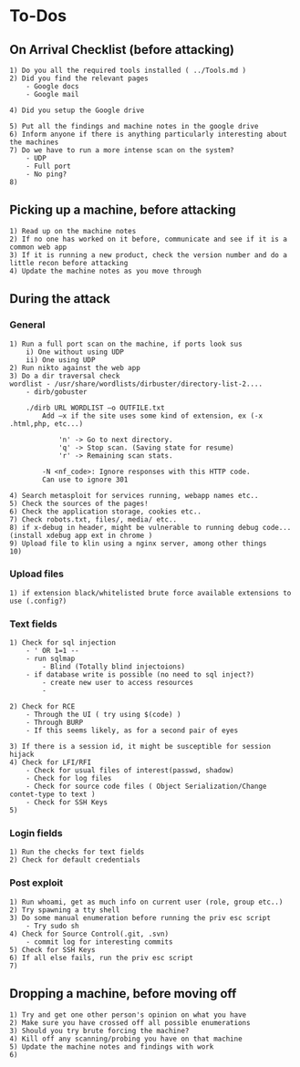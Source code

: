 # To-Dos
## On Arrival Checklist (before attacking)

    1) Do you all the required tools installed ( ../Tools.md ) 
    2) Did you find the relevant pages
        - Google docs
        - Google mail
        
    4) Did you setup the Google drive

    5) Put all the findings and machine notes in the google drive
    6) Inform anyone if there is anything particularly interesting about the machines
    7) Do we have to run a more intense scan on the system?
        - UDP
        - Full port
        - No ping?
    8) 
    
## Picking up a machine, before attacking
    1) Read up on the machine notes
    2) If no one has worked on it before, communicate and see if it is a common web app
    3) If it is running a new product, check the version number and do a little recon before attacking
    4) Update the machine notes as you move through

## During the attack
### General
    1) Run a full port scan on the machine, if ports look sus
        i) One without using UDP
        ii) One using UDP 
    2) Run nikto against the web app
    3) Do a dir traversal check
    wordlist - /usr/share/wordlists/dirbuster/directory-list-2....
        - dirb/gobuster

        ./dirb URL WORDLIST –o OUTFILE.txt
            Add –x if the site uses some kind of extension, ex (-x .html,php, etc...)
             
             	'n' -> Go to next directory.
              	'q' -> Stop scan. (Saving state for resume)
              	'r' -> Remaining scan stats.
             
            -N <nf_code>: Ignore responses with this HTTP code.
            Can use to ignore 301

    4) Search metasploit for services running, webapp names etc..
    5) Check the sources of the pages!
    6) Check the application storage, cookies etc..
    7) Check robots.txt, files/, media/ etc..
    8) if x-debug in header, might be vulnerable to running debug code...(install xdebug app ext in chrome )
    9) Upload file to klin using a nginx server, among other things
    10) 

### Upload files
    1) if extension black/whitelisted brute force available extensions to use (.config?)

### Text fields
    
    1) Check for sql injection
        - ' OR 1=1 --
        - run sqlmap
            - Blind (Totally blind injectoions)
        - if database write is possible (no need to sql inject?)
            - create new user to access resources
            - 

    2) Check for RCE
        - Through the UI ( try using $(code) )
        - Through BURP
        - If this seems likely, as for a second pair of eyes

    3) If there is a session id, it might be susceptible for session hijack
    4) Check for LFI/RFI
        - Check for usual files of interest(passwd, shadow)
        - Check for log files
        - Check for source code files ( Object Serialization/Change contet-type to text )
        - Check for SSH Keys
    5) 


### Login fields
    
    1) Run the checks for text fields
    2) Check for default credentials

### Post exploit
    
    1) Run whoami, get as much info on current user (role, group etc..)
    2) Try spawning a tty shell
    3) Do some manual enumeration before running the priv esc script
        - Try sudo sh
    4) Check for Source Control(.git, .svn)
        - commit log for interesting commits
    5) Check for SSH Keys
    6) If all else fails, run the priv esc script
    7)

## Dropping a machine, before moving off

    1) Try and get one other person's opinion on what you have  
    2) Make sure you have crossed off all possible enumerations
    3) Should you try brute forcing the machine? 
    4) Kill off any scanning/probing you have on that machine
    5) Update the machine notes and findings with work 
    6)


